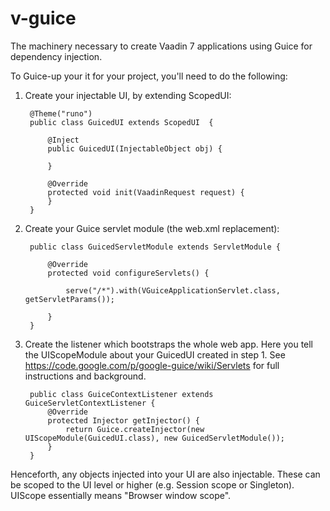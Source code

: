 v-guice
=======

The machinery necessary to create Vaadin 7 applications using Guice for dependency injection.

To Guice-up your  it for your project, you'll need to do the following:

1. Create your injectable UI, by extending ScopedUI:

		@Theme("runo")
		public class GuicedUI extends ScopedUI  {

			@Inject
			public GuicedUI(InjectableObject obj) {

			}

			@Override
			protected void init(VaadinRequest request) {
			}
		}

2. Create your Guice servlet module (the web.xml replacement):

		public class GuicedServletModule extends ServletModule {

		    @Override
    		protected void configureServlets() {
    		
        		serve("/*").with(VGuiceApplicationServlet.class, getServletParams());
    		
    		}
		}
		

3. Create the listener which bootstraps the whole web app. Here you tell the UIScopeModule about your GuicedUI created in step 1.
See https://code.google.com/p/google-guice/wiki/Servlets for full instructions and background.

		public class GuiceContextListener extends GuiceServletContextListener {
			@Override
			protected Injector getInjector() {
				return Guice.createInjector(new UIScopeModule(GuicedUI.class), new GuicedServletModule());
			}
		}
		
		
Henceforth, any objects injected into your UI are also injectable. These can be scoped to the UI level or higher (e.g. Session scope or Singleton).
UIScope essentially means "Browser window scope". 
